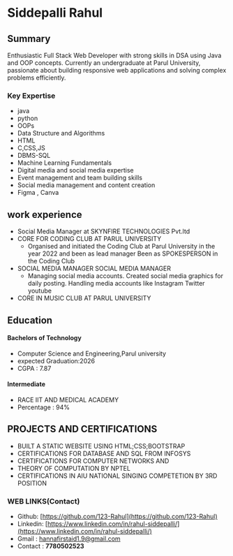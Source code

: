 #  Siddepalli Rahul 

## Summary
Enthusiastic Full Stack Web Developer with strong skills in DSA using Java and OOP concepts. Currently an undergraduate at Parul University, passionate about building responsive web
applications and solving complex problems efficiently.

### Key Expertise
+ java 
+ python
+ OOPs
+ Data Structure and Algorithms
+ HTML
+ C,CSS,JS
+ DBMS-SQL
+ Machine Learning Fundamentals
+ Digital media and social media expertise
+ Event management and team building skills
+ Social media management and content creation
+ Figma , Canva
## work experience
-  Social Media Manager at SKYNFIRE TECHNOLOGIES Pvt.ltd    
- CORE FOR CODING CLUB AT PARUL UNIVERSITY 
    + Organised and initiated the Coding Club at Parul
University in the year 2022 and been as lead manager
Been as SPOKESPERSON in the Coding Club
- SOCIAL MEDIA MANAGER SOCIAL MEDIA MANAGER
    + Managing social media accounts.
      Created social media graphics for daily posting.
       Handling media accounts like Instagram Twitter youtube
- CORE IN MUSIC CLUB AT PARUL UNIVERSITY

## Education
#### Bachelors of Technology
+ Computer Science and Engineering,Parul university
+ expected Graduation:2026
+ CGPA : 7.87

#### Intermediate
+ RACE IIT AND MEDICAL ACADEMY
+ Percentage : 94%

## PROJECTS AND CERTIFICATIONS
+ BUILT A STATIC WEBSITE USING HTML;CSS;BOOTSTRAP
+ CERTIFICATIONS FOR DATABASE AND SQL FROM INFOSYS
+ CERTIFICATIONS FOR COMPUTER NETWORKS AND
+ THEORY OF COMPUTATION BY NPTEL
+ CERTIFICATIONS IN AIU NATIONAL SINGING COMPETETION BY 3RD POSITION

### WEB LINKS(Contact)
+ Github: [https://github.com/123-Rahul](https://github.com/123-Rahul)
+ Linkedin: [https://www.linkedin.com/in/rahul-siddepalli/](https://www.linkedin.com/in/rahul-siddepalli/)
+ Gmail : hannafirstaid1.9@gmail.com
+ Contact : **7780502523**